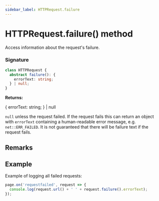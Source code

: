 ```yaml
---
sidebar_label: HTTPRequest.failure
---
```


# HTTPRequest.failure() method

Access information about the request's failure.

### Signature

```typescript
class HTTPRequest {
  abstract failure(): {
    errorText: string;
  } | null;
}
```

**Returns:**

&#123; errorText: string; &#125; \| null

`null` unless the request failed. If the request fails this can return an object with `errorText` containing a human-readable error message, e.g. `net::ERR_FAILED`. It is not guaranteed that there will be failure text if the request fails.

## Remarks

## Example

Example of logging all failed requests:

```ts
page.on('requestfailed', request => {
  console.log(request.url() + ' ' + request.failure().errorText);
});
```
